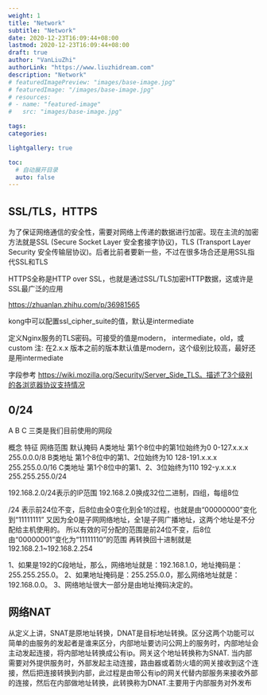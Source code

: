```yaml
---
weight: 1
title: "Network"
subtitle: "Network"
date: 2020-12-23T16:09:44+08:00
lastmod: 2020-12-23T16:09:44+08:00
draft: true
author: "VanLiuZhi"
authorLink: "https://www.liuzhidream.com"
description: "Network"
# featuredImagePreview: "images/base-image.jpg"
# featuredImage: "/images/base-image.jpg"
# resources:
# - name: "featured-image"
#   src: "images/base-image.jpg"

tags: 
categories: 

lightgallery: true

toc:
  # 自动展开目录
  auto: false
---
```




<!--more-->

## SSL/TLS，HTTPS

为了保证网络通信的安全性，需要对网络上传递的数据进行加密。现在主流的加密方法就是SSL (Secure Socket Layer 安全套接字协议)，TLS (Transport Layer Security 安全传输层协议)。后者比前者要新一些，不过在很多场合还是用SSL指代SSL和TLS

HTTPS全称是HTTP over SSL，也就是通过SSL/TLS加密HTTP数据，这或许是SSL最广泛的应用

https://zhuanlan.zhihu.com/p/36981565

kong中可以配置ssl_cipher_suite的值，默认是intermediate

定义Nginx服务的TLS密码。可接受的值是modern， intermediate，old，或custom
注: 在2.x.x 版本之前的版本默认值是modern，这个级别比较高，最好还是用intermediate

字段参考 https://wiki.mozilla.org/Security/Server_Side_TLS。描述了3个级别的各浏览器协议支持情况

##  0/24

A B C 三类是我们目前使用的网段

概念	  特征	                          网络范围	      默认掩码
A类地址	第1个8位中的第1位始终为0	       0-127.x.x.x	   255.0.0.0/8
B类地址	第1个8位中的第1、2位始终为10	   128-191.x.x.x	 255.255.0.0/16
C类地址	第1个8位中的第1、2、3位始终为110	192-y.x.x.x	   255.255.255.0/24

192.168.2.0/24表示的IP范围
192.168.2.0换成32位二进制，四组，每组8位

/24 表示前24位不变，后8位由全0变化到全1的过程，也就是由“00000000”变化到“11111111”
又因为全0是子网网络地址，全1是子网广播地址，这两个地址是不分配给主机使用的。
所以有效的可分配的范围是前24位不变，后8位由“00000001”变化为“11111110”的范围
再转换回十进制就是192.168.2.1~192.168.2.254

1、如果是192的C段地址，那么，网络地址就是：192.168.1.0，地址掩码是：255.255.255.0。 
2、如果地址掩码是：255.255.0.0，那么网络地址就是：192.168.0.0。 
3、网络地址很大一部分是由地址掩码决定的。 

## 网络NAT

从定义上讲，SNAT是原地址转换，DNAT是目标地址转换。区分这两个功能可以简单的由服务的发起者是谁来区分，内部地址要访问公网上的服务时，内部地址会主动发起连接，将内部地址转换成公有ip。网关这个地址转换称为SNAT. 当内部需要对外提供服务时，外部发起主动连接，路由器或着防火墙的网关接收到这个连接，然后把连接转换到内部，此过程是由带公有ip的网关代替内部服务来接收外部的连接，然后在内部做地址转换，此转换称为DNAT.主要用于内部服务对外发布

